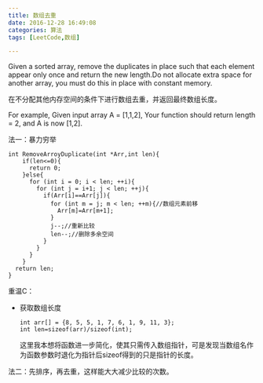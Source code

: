 ```yaml
---
title: 数组去重
date: 2016-12-28 16:49:08
categories: 算法
tags: [LeetCode,数组]

---
```

 Given a sorted array, remove the duplicates in place such that each element appear only once and return the new length.Do not allocate extra space for another array, you must do this in place with constant memory.

在不分配其他内存空间的条件下进行数组去重，并返回最终数组长度。
<!--more-->
For example, Given input array A = [1,1,2],
Your function should return length = 2, and A is now [1,2].

法一：暴力穷举

```
int RemoveArroyDuplicate(int *Arr,int len){
    if(len<=0){
      return 0;
    }else{
      for (int i = 0; i < len; ++i){
        for (int j = i+1; j < len; ++j){
          if(Arr[i]==Arr[j]){
            for (int m = j; m < len; ++m){//数组元素前移
              Arr[m]=Arr[m+1];
            }
            j--;//重新比较
            len--;//删除多余空间
          }
        }
      }
    }
  return len;
}

```

重温C：
- 获取数组长度
  ```
  int arr[] = {8, 5, 5, 1, 7, 6, 1, 9, 11, 3};
  int len=sizeof(arr)/sizeof(int);
  ```
  这里我本想将函数进一步简化，使其只需传入数组指针，可是发现当数组名作为函数参数时退化为指针后sizeof得到的只是指针的长度。

法二：先排序，再去重，这样能大大减少比较的次数。